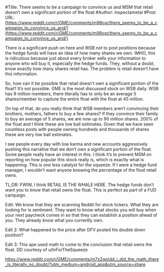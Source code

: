 #Title: There seems to be a campaign to convince us and MSM that retail doesn’t own a significant portion of the float
#Author: inspectametal
#Post URL: [https://www.reddit.com/r/GME/comments/m98osr/there_seems_to_be_a_campaign_to_convince_us_and/](https://www.reddit.com/r/GME/comments/m98osr/there_seems_to_be_a_campaign_to_convince_us_and/)


There is a significant push on here and WSB not to post positions because the hedge funds will have an idea of how many shares we own. IMHO, this is ridiculous because just about every broker sells your information to anyone who will buy it, especially the hedge funds. They, without a doubt, know exactly how many shares retail has. The problem is retail doesn’t have this information. 

So, how can it be possible that retail doesn’t own a significant portion of the float? It’s not possible. GME is the most discussed stock on WSB daily. WSB has 9 million members, there literally has to only be an average 5 shares/member to capture the entire float with the float at 45 million. 

On top of that, do you really think that WSB members aren’t convincing their brothers, mothers, fathers to buy a few shares? If they convince their family to buy an average of 5 shares, we are now up to 90 million shares. 200% of the float and I think these are low ball estimates. Given that we have seen countless posts with people owning hundreds and thousands of shares these are very low ball estimates. 

I see people every day with low karma and new accounts aggressively pushing this narrative that we don’t own a significant portion of the float. Some people really have an interest in this. I think it’s to prevent MSM on reporting on how popular this stock really is, which is exactly what is happening. This is one less catalyst for the squeeze. If I were a hedge fund manager, I wouldn’t want anyone knowing the percentage of the float retail owns. 

TL;DR: FWIW, I think RETAIL IS THE WHALE HERE. The hedge funds don’t want you to know that retail owns the float. This is perfect as part of a FUD campaign.

Edit: We know that they are scanning Reddit for stock tickers. What they are looking for is sentiment. They want to know what stocks you will buy when  your next paycheck comes in so that they can establish a position ahead of you. They already know what you currently own.

Edit 2: What happened to the price after DFV posted his double down position?

Edit 3: This ape used math to come to the conclusion that retail owns the float. DD courtesy of u/InForTheSqueeze

https://www.reddit.com/r/GME/comments/m7x2gq/dd_i_did_the_math_there_is_literally_no_doubt/?utm_medium=android_app&utm_source=share